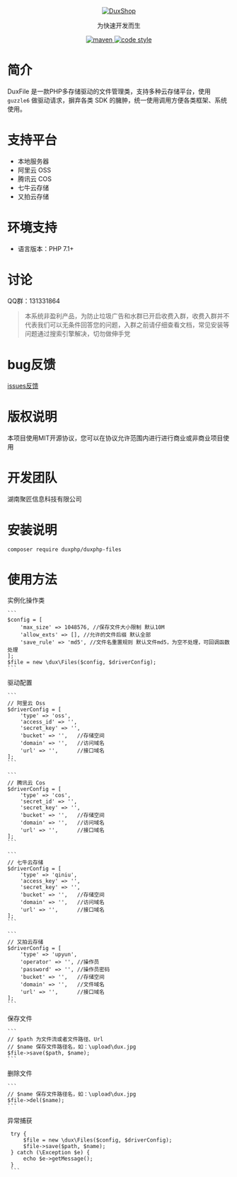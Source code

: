 
<p align="center">
  <a href="https://github.com/duxphp/duxphp-files">
   <img alt="DuxShop" src="https://github.com/duxphp/duxphp/raw/master/docs/logo.png?raw=true">
  </a>
</p>

<p align="center">
  为快速开发而生
</p>

<p align="center">
  <a href="https://github.com/duxphp/duxphp-files">
    <img alt="maven" src="https://img.shields.io/badge/DuxFile-v1-blue.svg">
  </a>

  <a href="http://zlib.net/zlib_license.html">
    <img alt="code style" src="https://img.shields.io/badge/zlib-licenses-brightgreen.svg">
  </a>
</p>

# 简介

DuxFile 是一款PHP多存储驱动的文件管理类，支持多种云存储平台，使用 `guzzle6` 做驱动请求，摒弃各类 SDK 的臃肿，统一使用调用方便各类框架、系统使用。

# 支持平台

- 本地服务器
- 阿里云 OSS
- 腾讯云 COS
- 七牛云存储
- 又拍云存储

# 环境支持

- 语言版本：PHP 7.1+

# 讨论

QQ群：131331864

> 本系统非盈利产品，为防止垃圾广告和水群已开启收费入群，收费入群并不代表我们可以无条件回答您的问题，入群之前请仔细查看文档，常见安装等问题通过搜索引擎解决，切勿做伸手党

# bug反馈

[issues反馈](https://github.com/duxphp/duxphp-files/issues)
    
# 版权说明

本项目使用MIT开源协议，您可以在协议允许范围内进行进行商业或非商业项目使用

# 开发团队

湖南聚匠信息科技有限公司


# 安装说明

   ```
   composer require duxphp/duxphp-files
   ```
   
# 使用方法

实例化操作类

    ```
    $config = [
        'max_size' => 1048576, //保存文件大小限制 默认10M
        'allow_exts' => [], //允许的文件后缀 默认全部
        'save_rule' => 'md5', //文件名重置规则 默认文件md5，为空不处理，可回调函数处理
    ];
    $file = new \dux\Files($config, $driverConfig);
    ```
   
驱动配置

    ```
    // 阿里云 Oss
    $driverConfig = [
        'type' => 'oss',
        'access_id' => '',
        'secret_key' => '',
        'bucket' => '',   //存储空间
        'domain' => '',   //访问域名
        'url' => '',      //接口域名
    ];
    ```

    ```
    // 腾讯云 Cos
    $driverConfig = [
        'type' => 'cos',
        'secret_id' => '',
        'secret_key' => '',
        'bucket' => '',   //存储空间
        'domain' => '',   //访问域名
        'url' => '',      //接口域名
    ];
    ```

    ```
    // 七牛云存储
    $driverConfig = [
        'type' => 'qiniu',
        'access_key' => '',
        'secret_key' => '',
        'bucket' => '',   //存储空间
        'domain' => '',   //访问域名
        'url' => '',      //接口域名
    ];
    ```

    ```
    // 又拍云存储
    $driverConfig = [
        'type' => 'upyun',
        'operator' => '', //操作员
        'password' => '', //操作员密码
        'bucket' => '',   //存储空间
        'domain' => '',   //文件域名
        'url' => '',      //接口域名
    ];
    ```

   
保存文件
    
    ```
    // $path 为文件流或者文件路径、Url
    // $name 保存文件路径名，如：\upload\dux.jpg
    $file->save($path, $name);
    ```
    
删除文件
    
    ```
    // $name 保存文件路径名，如：\upload\dux.jpg
    $file->del($name);
    ```
    
异常捕获

   ```
    try {
        $file = new \dux\Files($config, $driverConfig);
        $file->save($path, $name);
    } catch (\Exception $e) {
        echo $e->getMessage();
    }
    ```